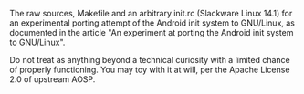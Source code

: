 The raw sources, Makefile and an arbitrary init.rc (Slackware Linux 
14.1) for an experimental porting attempt of the Android init system to 
GNU/Linux, as documented in the article "An experiment at porting the 
Android init system to GNU/Linux".

Do not treat as anything beyond a technical curiosity with a limited 
chance of properly functioning. You may toy with it at will, per the 
Apache License 2.0 of upstream AOSP.

